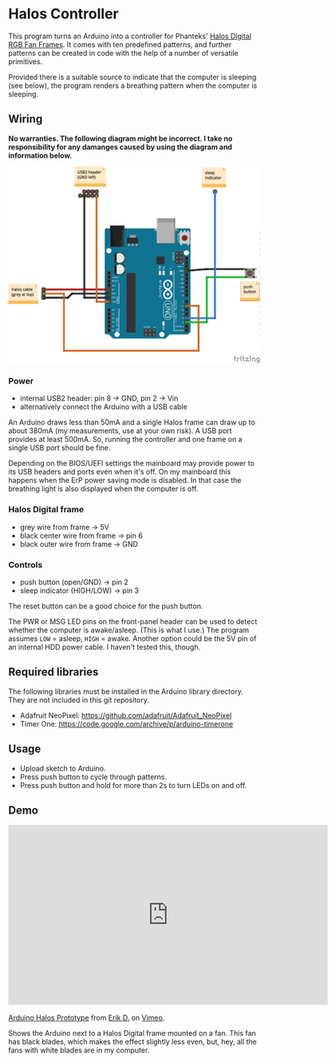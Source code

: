 # Halos Controller

This program turns an Arduino into a controller for Phanteks' [Halos Digital RGB Fan Frames](http://www.phanteks.com/HalosDigital.html). It comes with ten predefined patterns, and further patterns can be created in code with the help of a number of versatile primitives. 

Provided there is a suitable source to indicate that the computer is sleeping (see below), the program renders a breathing pattern when the computer is sleeping.


## Wiring

**No warranties. The following diagram might be incorrect. I take no responsibility for any damanges caused by using the diagram and information below.**

![Wiring diagram](doc/Wiring_bb.png)

### Power

* internal USB2 header: pin 8 -> GND, pin 2 -> Vin
* alternatively connect the Arduino with a USB cable

An Arduino draws less than 50mA and a single Halos frame can draw up to about 380mA (my measurements, use at your own risk). A USB port provides at least 500mA. So, running the controller and one frame on a single USB port should be fine. 

Depending on the BIOS/UEFI settings the mainboard may  provide power to its USB headers and ports even when it's off. On my mainboard this happens when the ErP power saving mode is disabled. In that case the breathing light is also displayed when the computer is off.

### Halos Digital frame

* grey wire from frame -> 5V
* black center wire from frame -> pin 6
* black outer wire from frame -> GND

### Controls

* push button (open/GND) -> pin 2
* sleep indicator (HIGH/LOW) -> pin 3

The reset button can be a good choice for the push button.

The PWR or MSG LED pins on the front-panel header can be used to detect whether the computer is awake/asleep. (This is what I use.) The program assumes `LOW` = asleep, `HIGH` = awake. Another option could be the 5V pin of an internal HDD power cable. I haven't tested this, though.


## Required libraries

The following libraries must be installed in the Arduino library directory. They are not included in this git repository.

- Adafruit NeoPixel: https://github.com/adafruit/Adafruit_NeoPixel
- Timer One: https://code.google.com/archive/p/arduino-timerone


## Usage

* Upload sketch to Arduino.
* Press push button to cycle through patterns.
* Press push button and hold for more than 2s to turn LEDs on and off.


## Demo

<iframe src="https://player.vimeo.com/video/285891874?loop=1" width="640" height="360" frameborder="0" webkitallowfullscreen mozallowfullscreen allowfullscreen></iframe>
<p><a href="https://vimeo.com/285891874">Arduino Halos Prototype</a> from <a href="https://vimeo.com/user3291891">Erik D.</a> on <a href="https://vimeo.com">Vimeo</a>.</p>
<p>Shows the Arduino next to a Halos Digital frame mounted on a fan. This fan has black blades, which makes the effect slightly less even, but, hey, all the fans with white blades are in my computer.</p>
